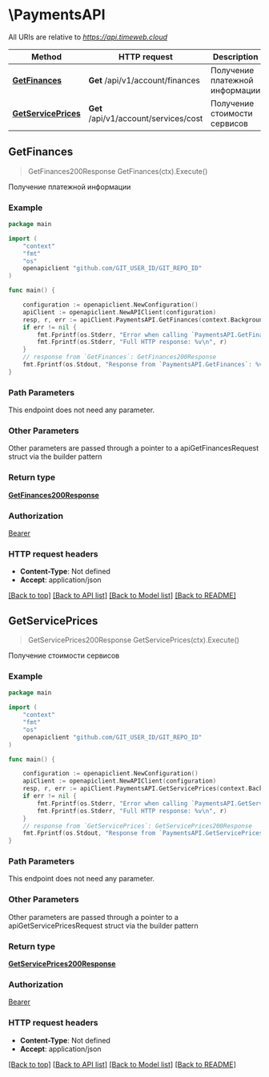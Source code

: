 # \PaymentsAPI

All URIs are relative to *https://api.timeweb.cloud*

Method | HTTP request | Description
------------- | ------------- | -------------
[**GetFinances**](PaymentsAPI.md#GetFinances) | **Get** /api/v1/account/finances | Получение платежной информации
[**GetServicePrices**](PaymentsAPI.md#GetServicePrices) | **Get** /api/v1/account/services/cost | Получение стоимости сервисов



## GetFinances

> GetFinances200Response GetFinances(ctx).Execute()

Получение платежной информации



### Example

```go
package main

import (
    "context"
    "fmt"
    "os"
    openapiclient "github.com/GIT_USER_ID/GIT_REPO_ID"
)

func main() {

    configuration := openapiclient.NewConfiguration()
    apiClient := openapiclient.NewAPIClient(configuration)
    resp, r, err := apiClient.PaymentsAPI.GetFinances(context.Background()).Execute()
    if err != nil {
        fmt.Fprintf(os.Stderr, "Error when calling `PaymentsAPI.GetFinances``: %v\n", err)
        fmt.Fprintf(os.Stderr, "Full HTTP response: %v\n", r)
    }
    // response from `GetFinances`: GetFinances200Response
    fmt.Fprintf(os.Stdout, "Response from `PaymentsAPI.GetFinances`: %v\n", resp)
}
```

### Path Parameters

This endpoint does not need any parameter.

### Other Parameters

Other parameters are passed through a pointer to a apiGetFinancesRequest struct via the builder pattern


### Return type

[**GetFinances200Response**](GetFinances200Response.md)

### Authorization

[Bearer](../README.md#Bearer)

### HTTP request headers

- **Content-Type**: Not defined
- **Accept**: application/json

[[Back to top]](#) [[Back to API list]](../README.md#documentation-for-api-endpoints)
[[Back to Model list]](../README.md#documentation-for-models)
[[Back to README]](../README.md)


## GetServicePrices

> GetServicePrices200Response GetServicePrices(ctx).Execute()

Получение стоимости сервисов



### Example

```go
package main

import (
    "context"
    "fmt"
    "os"
    openapiclient "github.com/GIT_USER_ID/GIT_REPO_ID"
)

func main() {

    configuration := openapiclient.NewConfiguration()
    apiClient := openapiclient.NewAPIClient(configuration)
    resp, r, err := apiClient.PaymentsAPI.GetServicePrices(context.Background()).Execute()
    if err != nil {
        fmt.Fprintf(os.Stderr, "Error when calling `PaymentsAPI.GetServicePrices``: %v\n", err)
        fmt.Fprintf(os.Stderr, "Full HTTP response: %v\n", r)
    }
    // response from `GetServicePrices`: GetServicePrices200Response
    fmt.Fprintf(os.Stdout, "Response from `PaymentsAPI.GetServicePrices`: %v\n", resp)
}
```

### Path Parameters

This endpoint does not need any parameter.

### Other Parameters

Other parameters are passed through a pointer to a apiGetServicePricesRequest struct via the builder pattern


### Return type

[**GetServicePrices200Response**](GetServicePrices200Response.md)

### Authorization

[Bearer](../README.md#Bearer)

### HTTP request headers

- **Content-Type**: Not defined
- **Accept**: application/json

[[Back to top]](#) [[Back to API list]](../README.md#documentation-for-api-endpoints)
[[Back to Model list]](../README.md#documentation-for-models)
[[Back to README]](../README.md)

